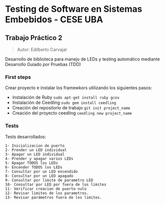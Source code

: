 # Testing de Software en Sistemas Embebidos - CESE UBA
## Trabajo Práctico 2 

>Autor: Edilberto Carvajal

Desarrollo de biblioteca para manejo de LEDs y testing automático mediante Desarrollo Guiado por Pruebas (TDD)

### First steps

Crear proyecto e instalar los framewkors utilizando los siguientes pasos:

- Instalación de Ruby
`sudo apt-get install ruby gcov`
- Instalación de Ceedling
`sudo gem install ceedling`
- Creación del repositorio de trabajo
`git init project_name`
- Creación del proyecto ceedling
`ceedling new project_name`

### Tests

Tests desarrollados:

```
1- Inicializacion de puerto
2- Prender un LED individual
3- Apagar un LED individual
4- Prender y apagar varios LEDs
5- Apagar TODOS los LEDs
6- Encender TODOS los LEDs
7- Consultar por un LED encendido
8- Consultar por un LED apagado
9- Consultar por limite de parametro LED
10- Consultar por LED por fuera de los limites
11- Verificar creacion de puerto nulo
12- Revisar limites de los parametros.
13- Revisar parámetros fuera de los limites.
```
